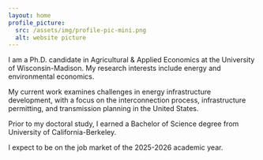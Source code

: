 ```yaml
---
layout: home
profile_picture:
  src: /assets/img/profile-pic-mini.png
  alt: website picture
---
```


<p>
I am a Ph.D. candidate in Agricultural & Applied Economics at the University of Wisconsin-Madison. My research interests include energy and environmental economics. 
</p>

<p>
My current work examines challenges in energy infrastructure development, with a focus on the interconnection process, infrastructure permitting, and transmission planning in the United States.
</p>

<p>
Prior to my doctoral study, I earned a Bachelor of Science degree from University of California-Berkeley.
</p>

<p>
I expect to be on the job market of the 2025-2026 academic year.
</p>
